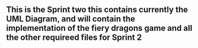 <h2>This is the Sprint two this contains currently the UML Diagram, and will contain the implementation of the fiery dragons game and all the other requireed files for Sprint 2<h2>